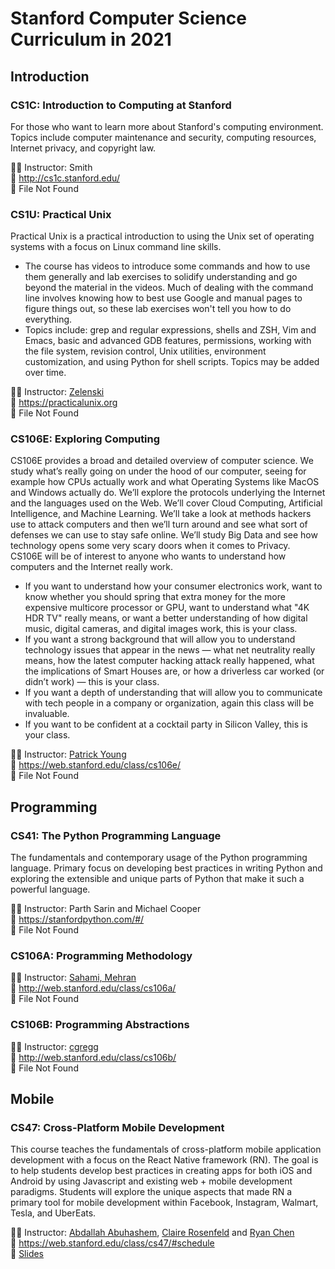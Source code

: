 # Stanford Computer Science Curriculum in 2021
## Introduction
### CS1C: Introduction to Computing at Stanford
For those who want to learn more about Stanford's computing environment. Topics include computer maintenance and security, computing resources, Internet privacy, and copyright law.   

🧑‍🏫 Instructor: Smith  
🔗 http://cs1c.stanford.edu/  
📄 File Not Found  
### CS1U: Practical Unix
Practical Unix is a practical introduction to using the Unix set of operating systems with a focus on Linux command line skills.  
* The course has videos to introduce some commands and how to use them generally and lab exercises to solidify understanding and go beyond the material in the videos. Much of dealing with the command line involves knowing how to best use Google and manual pages to figure things out, so these lab exercises won't tell you how to do everything.  
* Topics include: grep and regular expressions, shells and ZSH, Vim and Emacs, basic and advanced GDB features, permissions, working with the file system, revision control, Unix utilities, environment customization, and using Python for shell scripts. Topics may be added over time.  

🧑‍🏫 Instructor: [Zelenski](http://cs.stanford.edu/~zelenski)  
🔗 https://practicalunix.org  
📄 File Not Found  
### CS106E: Exploring Computing	
CS106E provides a broad and detailed overview of computer science. We study what’s really going on under the hood of our computer, seeing for example how CPUs actually work and what Operating Systems like MacOS and Windows actually do. We’ll explore the protocols underlying the Internet and the languages used on the Web. We’ll cover Cloud Computing, Artificial Intelligence, and Machine Learning. We’ll take a look at methods hackers use to attack computers and then we’ll turn around and see what sort of defenses we can use to stay safe online. We’ll study Big Data and see how technology opens some very scary doors when it comes to Privacy.  
CS106E will be of interest to anyone who wants to understand how computers and the Internet really work.  
* If you want to understand how your consumer electronics work, want to know whether you should spring that extra money for the more expensive multicore processor or GPU, want to understand what "4K HDR TV" really means, or want a better understanding of how digital music, digital cameras, and digital images work, this is your class.  
* If you want a strong background that will allow you to understand technology issues that appear in the news — what net neutrality really means, how the latest computer hacking attack really happened, what the implications of Smart Houses are, or how a driverless car worked (or didn’t work) — this is your class.  
* If you want a depth of understanding that will allow you to communicate with tech people in a company or organization, again this class will be invaluable.
* If you want to be confident at a cocktail party in Silicon Valley, this is your class.  

🧑‍🏫 Instructor: [Patrick Young](http://stanford.edu/~psyoung/)   
🔗 https://web.stanford.edu/class/cs106e/   
📄 File Not Found  
## Programming
### CS41: The Python Programming Language
The fundamentals and contemporary usage of the Python programming language. Primary focus on developing best practices in writing Python and exploring the extensible and unique parts of Python that make it such a powerful language.  

🧑‍🏫 Instructor: Parth Sarin and Michael Cooper   
🔗 https://stanfordpython.com/#/  
📄 File Not Found  
### CS106A: Programming Methodology
🧑‍🏫 Instructor: [Sahami, Mehran](mailto:nick.parlante@cs)    
🔗 http://web.stanford.edu/class/cs106a/  
📄 File Not Found  
### CS106B: Programming Abstractions  
🧑‍🏫 Instructor: [cgregg](mailto:cgregg@stanford.edu)    
🔗 http://web.stanford.edu/class/cs106b/  
📄 File Not Found
## Mobile
### CS47: Cross-Platform Mobile Development
This course teaches the fundamentals of cross-platform mobile application development with a focus on the React Native framework (RN). The goal is to help students develop best practices in creating apps for both iOS and Android by using Javascript and existing web + mobile development paradigms. Students will explore the unique aspects that made RN a primary tool for mobile development within Facebook, Instagram, Walmart, Tesla, and UberEats.  

🧑‍🏫 Instructor: [Abdallah Abuhashem](mailto:aabuhash@stanford.edu), [Claire Rosenfeld](mailto:clairero@stanford.edu) and [Ryan Chen](mailto:rjc45@stanford.edu)     
🔗 https://web.stanford.edu/class/cs47/#schedule   
📄 [Slides](https://github.com/housecricket/Stanford-Computer-Science-Curriculum/tree/main/CS47)    